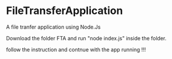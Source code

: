 # FileTransferApplication
A file tranfer application using Node.Js

Download the folder FTA and run  "node index.js" inside the folder.

follow the instruction and contnue with the app running !!!
